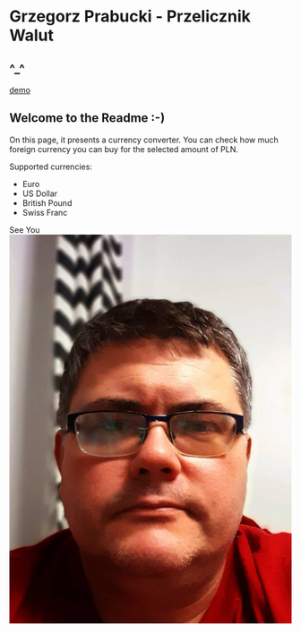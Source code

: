 # Grzegorz Prabucki - Przelicznik Walut
## ^_^

[demo](https://grzegorztestowy.github.io/mod4KANTOR/)

## Welcome to the Readme :-)
On this page, it presents a currency converter. You can check how much foreign currency you can buy for the selected amount of PLN. 


Supported currencies:
- Euro
- US Dollar
- British Pound
- Swiss Franc

See You
![mujryj](img/fota2.jpg)
